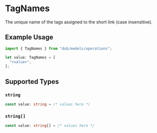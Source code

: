 # TagNames

The unique name of the tags assigned to the short link (case insensitive).

## Example Usage

```typescript
import { TagNames } from "dub/models/operations";

let value: TagNames = [
  "<value>",
];
```

## Supported Types

### `string`

```typescript
const value: string = /* values here */
```

### `string[]`

```typescript
const value: string[] = /* values here */
```


